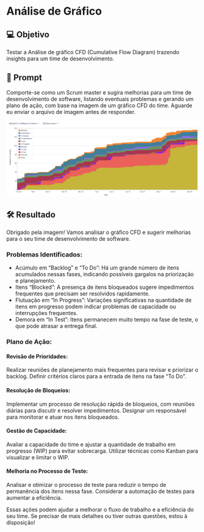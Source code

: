 # Análise de Gráfico 

## 💻 Objetivo
Testar a Análise de gráfico CFD (Cumulative Flow Diagram) trazendo insights para um time de desenvolvimento.

## 📄 Prompt
Comporte-se como um Scrum master e sugira melhorias para um time de desenvolvimento de software, listando eventuais problemas e 
gerando um plano de ação, com base na imagem de um gráfico CFD do time. Aguarde eu enviar o arquivo de imagem antes de responder.

<p align="center">
<img 
    src="./input/cfd.png"
/>
</p>

## 🛠️ Resultado

Obrigado pela imagem! Vamos analisar o gráfico CFD e sugerir melhorias para o seu time de desenvolvimento de software.

### Problemas Identificados:
- Acúmulo em “Backlog” e “To Do”: Há um grande número de itens acumulados nessas fases, indicando possíveis gargalos na priorização e planejamento.
- Itens “Blocked”: A presença de itens bloqueados sugere impedimentos frequentes que precisam ser resolvidos rapidamente.
- Flutuação em “In Progress”: Variações significativas na quantidade de itens em progresso podem indicar problemas de capacidade ou interrupções frequentes.
- Demora em “In Test”: Itens permanecem muito tempo na fase de teste, o que pode atrasar a entrega final.

### Plano de Ação:

#### Revisão de Prioridades:
Realizar reuniões de planejamento mais frequentes para revisar e priorizar o backlog.
Definir critérios claros para a entrada de itens na fase “To Do”.

#### Resolução de Bloqueios:
Implementar um processo de resolução rápida de bloqueios, com reuniões diárias para discutir e resolver impedimentos.
Designar um responsável para monitorar e atuar nos itens bloqueados.

#### Gestão de Capacidade:
Avaliar a capacidade do time e ajustar a quantidade de trabalho em progresso (WIP) para evitar sobrecarga.
Utilizar técnicas como Kanban para visualizar e limitar o WIP.

#### Melhoria no Processo de Teste:
Analisar e otimizar o processo de teste para reduzir o tempo de permanência dos itens nessa fase.
Considerar a automação de testes para aumentar a eficiência.

Essas ações podem ajudar a melhorar o fluxo de trabalho e a eficiência do seu time. Se precisar de mais detalhes ou tiver outras questões, estou à disposição!
